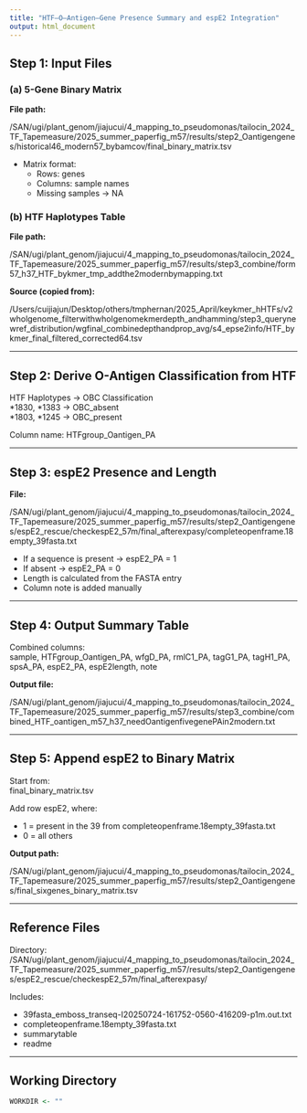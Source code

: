 ```yaml
---
title: "HTF–O–Antigen–Gene Presence Summary and espE2 Integration"
output: html_document
---
```


## Step 1: Input Files

### (a) 5-Gene Binary Matrix

**File path:**

/SAN/ugi/plant_genom/jiajucui/4_mapping_to_pseudomonas/tailocin_2024_TF_Tapemeasure/2025_summer_paperfig_m57/results/step2_Oantigengenes/historical46_modern57_bybamcov/final_binary_matrix.tsv

- Matrix format:
  - Rows: genes
  - Columns: sample names
  - Missing samples → NA

### (b) HTF Haplotypes Table

**File path:**

/SAN/ugi/plant_genom/jiajucui/4_mapping_to_pseudomonas/tailocin_2024_TF_Tapemeasure/2025_summer_paperfig_m57/results/step3_combine/form57_h37_HTF_bykmer_tmp_addthe2modernbymapping.txt

**Source (copied from):**

/Users/cuijiajun/Desktop/others/tmphernan/2025_April/keykmer_hHTFs/v2wholgenome_filterwithwholgenomekmerdepth_andhamming/step3_querynewref_distribution/wgfinal_combinedepthandprop_avg/s4_epse2info/HTF_bykmer_final_filtered_corrected64.tsv

---

## Step 2: Derive O-Antigen Classification from HTF

HTF Haplotypes → OBC Classification  
*1830, *1383 → OBC_absent  
*1803, *1245 → OBC_present

Column name: HTFgroup_Oantigen_PA

---

## Step 3: espE2 Presence and Length

**File:**

/SAN/ugi/plant_genom/jiajucui/4_mapping_to_pseudomonas/tailocin_2024_TF_Tapemeasure/2025_summer_paperfig_m57/results/step2_Oantigengenes/espE2_rescue/checkespE2_57m/final_afterexpasy/completeopenframe.18empty_39fasta.txt

- If a sequence is present → espE2_PA = 1  
- If absent → espE2_PA = 0  
- Length is calculated from the FASTA entry  
- Column note is added manually

---

## Step 4: Output Summary Table

Combined columns:  
sample, HTFgroup_Oantigen_PA, wfgD_PA, rmlC1_PA, tagG1_PA, tagH1_PA, spsA_PA, espE2_PA, espE2length, note

**Output file:**

/SAN/ugi/plant_genom/jiajucui/4_mapping_to_pseudomonas/tailocin_2024_TF_Tapemeasure/2025_summer_paperfig_m57/results/step3_combine/combined_HTF_oantigen_m57_h37_needOantigenfivegenePAin2modern.txt

---

## Step 5: Append espE2 to Binary Matrix

Start from:  
final_binary_matrix.tsv

Add row espE2, where:  
- 1 = present in the 39 from completeopenframe.18empty_39fasta.txt  
- 0 = all others

**Output path:**

/SAN/ugi/plant_genom/jiajucui/4_mapping_to_pseudomonas/tailocin_2024_TF_Tapemeasure/2025_summer_paperfig_m57/results/step2_Oantigengenes/final_sixgenes_binary_matrix.tsv

---

## Reference Files

Directory:  
/SAN/ugi/plant_genom/jiajucui/4_mapping_to_pseudomonas/tailocin_2024_TF_Tapemeasure/2025_summer_paperfig_m57/results/step2_Oantigengenes/espE2_rescue/checkespE2_57m/final_afterexpasy/

Includes:  
- 39fasta_emboss_transeq-I20250724-161752-0560-416209-p1m.out.txt  
- completeopenframe.18empty_39fasta.txt  
- summarytable  
- readme

---

## Working Directory

```r
WORKDIR <- ""
